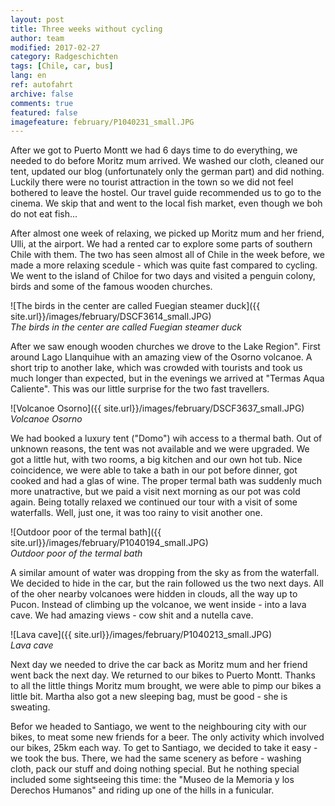 ```yaml
---
layout: post
title: Three weeks without cycling
author: team
modified: 2017-02-27
category: Radgeschichten
tags: [Chile, car, bus]
lang: en
ref: autofahrt
archive: false
comments: true
featured: false
imagefeature: february/P1040231_small.JPG
---
```


After we got to Puerto Montt we had 6 days time to do everything, we needed to do before Moritz mum arrived. We washed our cloth, cleaned our tent, updated our blog (unfortunately only the german part) and did nothing. Luckily there were no tourist attraction in the town so we did not feel bothered to leave the hostel. Our travel guide recommended us to go to the cinema. We skip that and went to the local fish market, even though we boh do not eat fish...

After almost one week of relaxing, we picked up Moritz mum and her friend, Ulli, at the airport. We had a rented car to explore some parts of southern Chile with them. The two has seen almost all of Chile in the week before, we made a more relaxing scedule - which was quite fast compared to cycling. We went to the island of Chiloe for two days and visited a penguin colony, birds and some of the famous wooden churches.

![The birds in the center are called Fuegian steamer duck]({{ site.url}}/images/february/DSCF3614_small.JPG)  
*The birds in the center are called Fuegian steamer duck*

After we saw enough wooden churches we drove to the Lake Region". First around Lago Llanquihue with an amazing view of the Osorno volcanoe. A short trip to another lake, which was crowded with tourists and took us much longer than expected, but in the evenings we arrived at "Termas Aqua Caliente". This was our little surprise for the two fast travellers. 

![Volcanoe Osorno]({{ site.url}}/images/february/DSCF3637_small.JPG)  
*Volcanoe Osorno*

We had booked a luxury tent ("Domo") wih access to a  thermal bath. Out of unknown reasons, the tent was not available and we were upgraded. We got a little hut, with two rooms, a big kitchen and our own hot tub. Nice coincidence, we were able to take a bath in our pot before dinner, got cooked and had a glas of wine. The proper termal bath was suddenly much more unatractive, but we paid a visit next morning as our pot was cold again. Being totally relaxed we continued our tour with a visit of some waterfalls. Well, just one, it was too rainy to visit another one.

![Outdoor poor of the termal bath]({{ site.url}}/images/february/P1040194_small.JPG)  
*Outdoor poor of the termal bath*

A similar amount of water was dropping from the sky as from the waterfall. We decided to hide in the car, but the rain followed us the two next days. All of the oher nearby volcanoes were hidden in clouds, all the way up to Pucon. Instead of climbing up the volcanoe, we went inside - into a lava cave. We had amazing views - cow shit and a nutella cave.

![Lava cave]({{ site.url}}/images/february/P1040213_small.JPG)  
*Lava cave*

Next day we needed to drive the car back as Moritz mum and her friend went back the next day. We returned to our bikes to Puerto Montt. Thanks to all the little things Moritz mum brought, we were able to pimp our bikes a little bit. Martha also got a new sleeping bag, must be good - she is sweating.

Befor we headed to Santiago, we went to the neighbouring city with our bikes, to meat some new friends for a beer. The only activity which involved our bikes, 25km each way. To get to Santiago, we decided to take it easy - we took the bus. There, we had the same scenery as before - washing cloth, pack our stuff and doing nothing special. But he nothing special included some sightseeing this time: the "Museo de la Memoria y los Derechos Humanos" and riding up one of the hills in a funicular.


